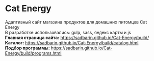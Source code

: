 # Cat Energy

Адаптивный сайт магазина продуктов для домашних питомцев Cat Energy  
В разработке использовались: gulp, sass, яндекс карты и js  
**Главная страница сайта:** https://sadbarin.github.io/Cat-Energy/build/  
**Каталог:** https://sadbarin.github.io/Cat-Energy/build/catalog.html  
**Подбор программы:** https://sadbarin.github.io/Cat-Energy/build/programs.html
